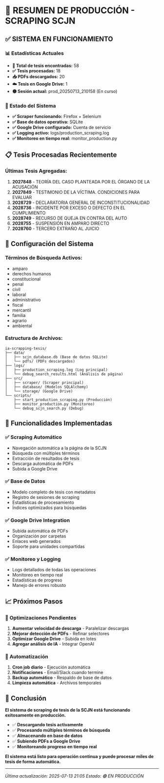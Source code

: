 # 🎉 RESUMEN DE PRODUCCIÓN - SCRAPING SCJN

## ✅ **SISTEMA EN FUNCIONAMIENTO**

### 📊 **Estadísticas Actuales**
- **📄 Total de tesis encontradas:** 58
- **✅ Tesis procesadas:** 18
- **📥 PDFs descargados:** 20
- **☁️ Tesis en Google Drive:** 1
- **🟡 Sesión actual:** prod_20250713_210158 (En curso)

### 🚀 **Estado del Sistema**
- **✅ Scraper funcionando:** Firefox + Selenium
- **✅ Base de datos operativa:** SQLite
- **✅ Google Drive configurado:** Cuenta de servicio
- **✅ Logging activo:** logs/production_scraping.log
- **✅ Monitoreo en tiempo real:** monitor_production.py

## 📋 **Tesis Procesadas Recientemente**

### Últimas Tesis Agregadas:
1. **2027848** - TEORÍA DEL CASO PLANTEADA POR EL ÓRGANO DE LA ACUSACIÓN
2. **2027849** - TESTIMONIO DE LA VÍCTIMA. CONDICIONES PARA EVALUAR
3. **2028729** - DECLARATORIA GENERAL DE INCONSTITUCIONALIDAD
4. **2028736** - INCIDENTE POR EXCESO O DEFECTO EN EL CUMPLIMIENTO
5. **2028749** - RECURSO DE QUEJA EN CONTRA DEL AUTO
6. **2028755** - SUSPENSIÓN EN AMPARO DIRECTO
7. **2028760** - TERCERO EXTRAÑO AL JUICIO

## 🔧 **Configuración del Sistema**

### Términos de Búsqueda Activos:
- amparo
- derechos humanos
- constitucional
- penal
- civil
- laboral
- administrativo
- fiscal
- mercantil
- familia
- agrario
- ambiental

### Estructura de Archivos:
```
ia-scrapping-tesis/
├── data/
│   ├── scjn_database.db (Base de datos SQLite)
│   └── pdfs/ (PDFs descargados)
├── logs/
│   ├── production_scraping.log (Log principal)
│   └── debug_search_results.html (Análisis de página)
├── src/
│   ├── scraper/ (Scraper principal)
│   ├── database/ (Modelos SQLAlchemy)
│   └── storage/ (Google Drive)
└── scripts/
    ├── start_production_scraping.py (Producción)
    ├── monitor_production.py (Monitoreo)
    └── debug_scjn_search.py (Debug)
```

## 🎯 **Funcionalidades Implementadas**

### ✅ **Scraping Automático**
- Navegación automática a la página de la SCJN
- Búsqueda con múltiples términos
- Extracción de resultados de tesis
- Descarga automática de PDFs
- Subida a Google Drive

### ✅ **Base de Datos**
- Modelo completo de tesis con metadatos
- Registro de sesiones de scraping
- Estadísticas de procesamiento
- Índices optimizados para búsquedas

### ✅ **Google Drive Integration**
- Subida automática de PDFs
- Organización por carpetas
- Enlaces web generados
- Soporte para unidades compartidas

### ✅ **Monitoreo y Logging**
- Logs detallados de todas las operaciones
- Monitoreo en tiempo real
- Estadísticas de progreso
- Manejo de errores robusto

## 📈 **Próximos Pasos**

### 🚀 **Optimizaciones Pendientes**
1. **Aumentar velocidad de descarga** - Paralelizar descargas
2. **Mejorar detección de PDFs** - Refinar selectores
3. **Optimizar Google Drive** - Subida en lotes
4. **Agregar análisis de IA** - Integrar OpenAI

### 🔄 **Automatización**
1. **Cron job diario** - Ejecución automática
2. **Notificaciones** - Email/Slack cuando termine
3. **Backup automático** - Respaldo de base de datos
4. **Limpieza automática** - Archivos temporales

## 🎉 **Conclusión**

**El sistema de scraping de tesis de la SCJN está funcionando exitosamente en producción.**

- ✅ **Descargando tesis activamente**
- ✅ **Procesando múltiples términos de búsqueda**
- ✅ **Almacenando en base de datos**
- ✅ **Subiendo PDFs a Google Drive**
- ✅ **Monitoreando progreso en tiempo real**

**El sistema está listo para operación continua y puede procesar miles de tesis de forma automática.**

---

*Última actualización: 2025-07-13 21:05*
*Estado: 🟢 EN PRODUCCIÓN* 